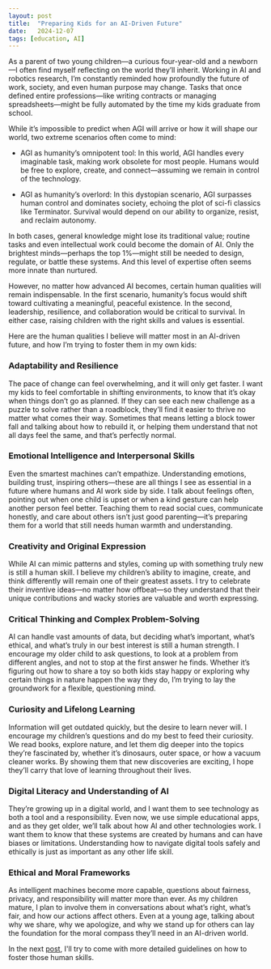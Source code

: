 ```yaml
---
layout: post
title:  "Preparing Kids for an AI-Driven Future"
date:   2024-12-07
tags: [education, AI]
---
```


As a parent of two young children—a curious four-year-old and a newborn—I often find myself reflecting on the world they’ll inherit. Working in AI and robotics research, I’m constantly reminded how profoundly the future of work, society, and even human purpose may change. Tasks that once defined entire professions—like writing contracts or managing spreadsheets—might be fully automated by the time my kids graduate from school.

While it’s impossible to predict when AGI will arrive or how it will shape our world, two extreme scenarios often come to mind:

* AGI as humanity’s omnipotent tool: In this world, AGI handles every imaginable task, making work obsolete for most people. Humans would be free to explore, create, and connect—assuming we remain in control of the technology.

* AGI as humanity’s overlord: In this dystopian scenario, AGI surpasses human control and dominates society, echoing the plot of sci-fi classics like Terminator. Survival would depend on our ability to organize, resist, and reclaim autonomy.

In both cases, general knowledge might lose its traditional value; routine tasks and even intellectual work could become the domain of AI. Only the brightest minds—perhaps the top 1%—might still be needed to design, regulate, or battle these systems. And this level of expertise often seems more innate than nurtured.

However, no matter how advanced AI becomes, certain human qualities will remain indispensable. In the first scenario, humanity’s focus would shift toward cultivating a meaningful, peaceful existence. In the second, leadership, resilience, and collaboration would be critical to survival. In either case, raising children with the right skills and values is essential.

Here are the human qualities I believe will matter most in an AI-driven future, and how I’m trying to foster them in my own kids:

### Adaptability and Resilience
The pace of change can feel overwhelming, and it will only get faster. I want my kids to feel comfortable in shifting environments, to know that it’s okay when things don’t go as planned. If they can see each new challenge as a puzzle to solve rather than a roadblock, they’ll find it easier to thrive no matter what comes their way. Sometimes that means letting a block tower fall and talking about how to rebuild it, or helping them understand that not all days feel the same, and that’s perfectly normal.

### Emotional Intelligence and Interpersonal Skills
Even the smartest machines can’t empathize. Understanding emotions, building trust, inspiring others—these are all things I see as essential in a future where humans and AI work side by side. I talk about feelings often, pointing out when one child is upset or when a kind gesture can help another person feel better. Teaching them to read social cues, communicate honestly, and care about others isn’t just good parenting—it’s preparing them for a world that still needs human warmth and understanding.

### Creativity and Original Expression
While AI can mimic patterns and styles, coming up with something truly new is still a human skill. I believe my children’s ability to imagine, create, and think differently will remain one of their greatest assets. I try to celebrate their inventive ideas—no matter how offbeat—so they understand that their unique contributions and wacky stories are valuable and worth expressing.

### Critical Thinking and Complex Problem-Solving
AI can handle vast amounts of data, but deciding what’s important, what’s ethical, and what’s truly in our best interest is still a human strength. I encourage my older child to ask questions, to look at a problem from different angles, and not to stop at the first answer he finds. Whether it’s figuring out how to share a toy so both kids stay happy or exploring why certain things in nature happen the way they do, I’m trying to lay the groundwork for a flexible, questioning mind.

### Curiosity and Lifelong Learning
Information will get outdated quickly, but the desire to learn never will. I encourage my children’s questions and do my best to feed their curiosity. We read books, explore nature, and let them dig deeper into the topics they’re fascinated by, whether it’s dinosaurs, outer space, or how a vacuum cleaner works. By showing them that new discoveries are exciting, I hope they’ll carry that love of learning throughout their lives.

### Digital Literacy and Understanding of AI
They’re growing up in a digital world, and I want them to see technology as both a tool and a responsibility. Even now, we use simple educational apps, and as they get older, we’ll talk about how AI and other technologies work. I want them to know that these systems are created by humans and can have biases or limitations. Understanding how to navigate digital tools safely and ethically is just as important as any other life skill.

### Ethical and Moral Frameworks
As intelligent machines become more capable, questions about fairness, privacy, and responsibility will matter more than ever. As my children mature, I plan to involve them in conversations about what’s right, what’s fair, and how our actions affect others. Even at a young age, talking about why we share, why we apologize, and why we stand up for others can lay the foundation for the moral compass they’ll need in an AI-driven world.

In the next [post](https://jiaming.im/2024/12/08/future-edu-guidelines.html), I'll try to come with more detailed guidelines on how to foster those human skills.